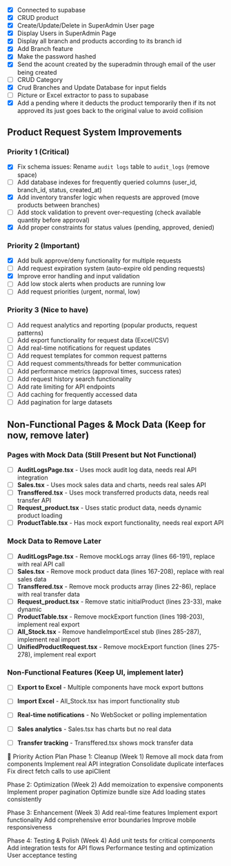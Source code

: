 - [x] Connected to supabase
- [x] CRUD product
- [x] Create/Update/Delete in SuperAdmin User page
- [x] Display Users in SuperAdmin Page
- [x] Display all branch and products according to its branch id
- [x] Add Branch feature
- [x] Make the password hashed
- [x] Send the acount created by the superadmin through email of the user being created
- [ ] CRUD Category
- [x] Crud Branches and Update Database for input fields
- [ ] Picture or Excel extractor to pass to supabase
- [x] Add a pending where it deducts the product temporarily then if its not approved its just goes back to the original value to avoid collision

## Product Request System Improvements

### Priority 1 (Critical)
- [x] Fix schema issues: Rename `audit logs` table to `audit_logs` (remove space)
- [ ] Add database indexes for frequently queried columns (user_id, branch_id, status, created_at)
- [x] Add inventory transfer logic when requests are approved (move products between branches)
- [ ] Add stock validation to prevent over-requesting (check available quantity before approval)
- [x] Add proper constraints for status values (pending, approved, denied)

### Priority 2 (Important)
- [x] Add bulk approve/deny functionality for multiple requests
- [ ] Add request expiration system (auto-expire old pending requests)
- [x] Improve error handling and input validation
- [ ] Add low stock alerts when products are running low
- [ ] Add request priorities (urgent, normal, low)

### Priority 3 (Nice to have)
- [ ] Add request analytics and reporting (popular products, request patterns)
- [ ] Add export functionality for request data (Excel/CSV)
- [ ] Add real-time notifications for request updates
- [ ] Add request templates for common request patterns
- [ ] Add request comments/threads for better communication
- [ ] Add performance metrics (approval times, success rates)
- [ ] Add request history search functionality
- [ ] Add rate limiting for API endpoints
- [ ] Add caching for frequently accessed data
- [ ] Add pagination for large datasets

## Non-Functional Pages & Mock Data (Keep for now, remove later)

### Pages with Mock Data (Still Present but Not Functional)
- [ ] **AuditLogsPage.tsx** - Uses mock audit log data, needs real API integration
- [ ] **Sales.tsx** - Uses mock sales data and charts, needs real sales API
- [ ] **Transffered.tsx** - Uses mock transferred products data, needs real transfer API
- [ ] **Request_product.tsx** - Uses static product data, needs dynamic product loading
- [ ] **ProductTable.tsx** - Has mock export functionality, needs real export API

### Mock Data to Remove Later
- [ ] **AuditLogsPage.tsx** - Remove mockLogs array (lines 66-191), replace with real API call
- [ ] **Sales.tsx** - Remove mock product data (lines 167-208), replace with real sales data
- [ ] **Transffered.tsx** - Remove mock products array (lines 22-86), replace with real transfer data
- [ ] **Request_product.tsx** - Remove static initialProduct (lines 23-33), make dynamic
- [ ] **ProductTable.tsx** - Remove mockExport function (lines 198-203), implement real export
- [ ] **All_Stock.tsx** - Remove handleImportExcel stub (lines 285-287), implement real import
- [ ] **UnifiedProductRequest.tsx** - Remove mockExport function (lines 275-278), implement real export

### Non-Functional Features (Keep UI, implement later)
- [ ] **Export to Excel** - Multiple components have mock export buttons
- [ ] **Import Excel** - All_Stock.tsx has import functionality stub
- [ ] **Real-time notifications** - No WebSocket or polling implementation
- [ ] **Sales analytics** - Sales.tsx has charts but no real data
- [ ] **Transfer tracking** - Transffered.tsx shows mock transfer data


🎯 Priority Action Plan
Phase 1: Cleanup (Week 1)
Remove all mock data from components
Implement real API integration
Consolidate duplicate interfaces
Fix direct fetch calls to use apiClient

Phase 2: Optimization (Week 2)
Add memoization to expensive components
Implement proper pagination
Optimize bundle size
Add loading states consistently

Phase 3: Enhancement (Week 3)
Add real-time features
Implement export functionality
Add comprehensive error boundaries
Improve mobile responsiveness

Phase 4: Testing & Polish (Week 4)
Add unit tests for critical components
Add integration tests for API flows
Performance testing and optimization
User acceptance testing

